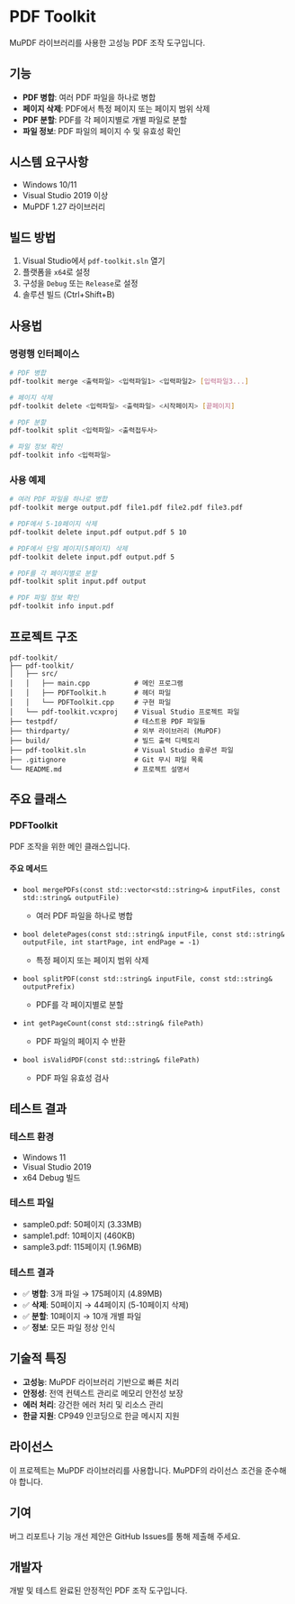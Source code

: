# PDF Toolkit

MuPDF 라이브러리를 사용한 고성능 PDF 조작 도구입니다.

## 기능

- **PDF 병합**: 여러 PDF 파일을 하나로 병합
- **페이지 삭제**: PDF에서 특정 페이지 또는 페이지 범위 삭제
- **PDF 분할**: PDF를 각 페이지별로 개별 파일로 분할
- **파일 정보**: PDF 파일의 페이지 수 및 유효성 확인

## 시스템 요구사항

- Windows 10/11
- Visual Studio 2019 이상
- MuPDF 1.27 라이브러리

## 빌드 방법

1. Visual Studio에서 `pdf-toolkit.sln` 열기
2. 플랫폼을 `x64`로 설정
3. 구성을 `Debug` 또는 `Release`로 설정
4. 솔루션 빌드 (Ctrl+Shift+B)

## 사용법

### 명령행 인터페이스

```bash
# PDF 병합
pdf-toolkit merge <출력파일> <입력파일1> <입력파일2> [입력파일3...]

# 페이지 삭제
pdf-toolkit delete <입력파일> <출력파일> <시작페이지> [끝페이지]

# PDF 분할
pdf-toolkit split <입력파일> <출력접두사>

# 파일 정보 확인
pdf-toolkit info <입력파일>
```

### 사용 예제

```bash
# 여러 PDF 파일을 하나로 병합
pdf-toolkit merge output.pdf file1.pdf file2.pdf file3.pdf

# PDF에서 5-10페이지 삭제
pdf-toolkit delete input.pdf output.pdf 5 10

# PDF에서 단일 페이지(5페이지) 삭제
pdf-toolkit delete input.pdf output.pdf 5

# PDF를 각 페이지별로 분할
pdf-toolkit split input.pdf output

# PDF 파일 정보 확인
pdf-toolkit info input.pdf
```

## 프로젝트 구조

```
pdf-toolkit/
├── pdf-toolkit/
│   ├── src/
│   │   ├── main.cpp           # 메인 프로그램
│   │   ├── PDFToolkit.h       # 헤더 파일
│   │   └── PDFToolkit.cpp     # 구현 파일
│   └── pdf-toolkit.vcxproj    # Visual Studio 프로젝트 파일
├── testpdf/                   # 테스트용 PDF 파일들
├── thirdparty/                # 외부 라이브러리 (MuPDF)
├── build/                     # 빌드 출력 디렉토리
├── pdf-toolkit.sln            # Visual Studio 솔루션 파일
├── .gitignore                 # Git 무시 파일 목록
└── README.md                  # 프로젝트 설명서
```

## 주요 클래스

### PDFToolkit

PDF 조작을 위한 메인 클래스입니다.

#### 주요 메서드

- `bool mergePDFs(const std::vector<std::string>& inputFiles, const std::string& outputFile)`
  - 여러 PDF 파일을 하나로 병합

- `bool deletePages(const std::string& inputFile, const std::string& outputFile, int startPage, int endPage = -1)`
  - 특정 페이지 또는 페이지 범위 삭제

- `bool splitPDF(const std::string& inputFile, const std::string& outputPrefix)`
  - PDF를 각 페이지별로 분할

- `int getPageCount(const std::string& filePath)`
  - PDF 파일의 페이지 수 반환

- `bool isValidPDF(const std::string& filePath)`
  - PDF 파일 유효성 검사

## 테스트 결과

### 테스트 환경
- Windows 11
- Visual Studio 2019
- x64 Debug 빌드

### 테스트 파일
- sample0.pdf: 50페이지 (3.33MB)
- sample1.pdf: 10페이지 (460KB)
- sample3.pdf: 115페이지 (1.96MB)

### 테스트 결과
- ✅ **병합**: 3개 파일 → 175페이지 (4.89MB)
- ✅ **삭제**: 50페이지 → 44페이지 (5-10페이지 삭제)
- ✅ **분할**: 10페이지 → 10개 개별 파일
- ✅ **정보**: 모든 파일 정상 인식

## 기술적 특징

- **고성능**: MuPDF 라이브러리 기반으로 빠른 처리
- **안정성**: 전역 컨텍스트 관리로 메모리 안전성 보장
- **에러 처리**: 강건한 에러 처리 및 리소스 관리
- **한글 지원**: CP949 인코딩으로 한글 메시지 지원

## 라이선스

이 프로젝트는 MuPDF 라이브러리를 사용합니다. MuPDF의 라이선스 조건을 준수해야 합니다.

## 기여

버그 리포트나 기능 개선 제안은 GitHub Issues를 통해 제출해 주세요.

## 개발자

개발 및 테스트 완료된 안정적인 PDF 조작 도구입니다.
